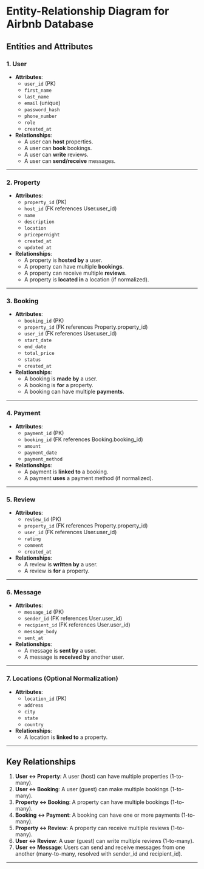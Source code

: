 # Entity-Relationship Diagram for Airbnb Database

## Entities and Attributes

### 1. User

- **Attributes**:
  - `user_id` (PK)
  - `first_name`
  - `last_name`
  - `email` (unique)
  - `password_hash`
  - `phone_number`
  - `role`
  - `created_at`
- **Relationships**:
  - A user can **host** properties.
  - A user can **book** bookings.
  - A user can **write** reviews.
  - A user can **send/receive** messages.

---

### 2. Property

- **Attributes**:
  - `property_id` (PK)
  - `host_id` (FK references User.user_id)
  - `name`
  - `description`
  - `location`
  - `pricepernight`
  - `created_at`
  - `updated_at`
- **Relationships**:
  - A property is **hosted by** a user.
  - A property can have multiple **bookings**.
  - A property can receive multiple **reviews**.
  - A property is **located in** a location (if normalized).

---

### 3. Booking

- **Attributes**:
  - `booking_id` (PK)
  - `property_id` (FK references Property.property_id)
  - `user_id` (FK references User.user_id)
  - `start_date`
  - `end_date`
  - `total_price`
  - `status`
  - `created_at`
- **Relationships**:
  - A booking is **made by** a user.
  - A booking is **for** a property.
  - A booking can have multiple **payments**.

---

### 4. Payment

- **Attributes**:
  - `payment_id` (PK)
  - `booking_id` (FK references Booking.booking_id)
  - `amount`
  - `payment_date`
  - `payment_method`
- **Relationships**:
  - A payment is **linked to** a booking.
  - A payment **uses** a payment method (if normalized).

---

### 5. Review

- **Attributes**:
  - `review_id` (PK)
  - `property_id` (FK references Property.property_id)
  - `user_id` (FK references User.user_id)
  - `rating`
  - `comment`
  - `created_at`
- **Relationships**:
  - A review is **written by** a user.
  - A review is **for** a property.

---

### 6. Message

- **Attributes**:
  - `message_id` (PK)
  - `sender_id` (FK references User.user_id)
  - `recipient_id` (FK references User.user_id)
  - `message_body`
  - `sent_at`
- **Relationships**:
  - A message is **sent by** a user.
  - A message is **received by** another user.

---

### 7. Locations (Optional Normalization)

- **Attributes**:
  - `location_id` (PK)
  - `address`
  - `city`
  - `state`
  - `country`
- **Relationships**:
  - A location is **linked to** a property.

---

## Key Relationships

1. **User ↔ Property**: A user (host) can have multiple properties (1-to-many).
2. **User ↔ Booking**: A user (guest) can make multiple bookings (1-to-many).
3. **Property ↔ Booking**: A property can have multiple bookings (1-to-many).
4. **Booking ↔ Payment**: A booking can have one or more payments (1-to-many).
5. **Property ↔ Review**: A property can receive multiple reviews (1-to-many).
6. **User ↔ Review**: A user (guest) can write multiple reviews (1-to-many).
7. **User ↔ Message**: Users can send and receive messages from one another (many-to-many, resolved with sender_id and recipient_id).

---
